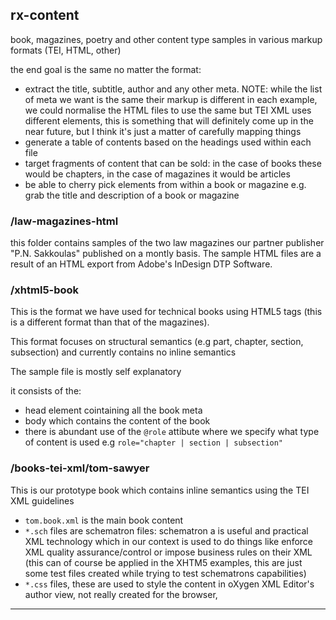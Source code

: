 ## rx-content
book, magazines, poetry and other content type samples in various markup formats (TEI, HTML, other)

the end goal is the same no matter the format:

- extract the title, subtitle, author and any other meta. NOTE: while the
    list of meta we want is the same their markup is different in each
    example, we could normalise the HTML files to use the same but TEI
    XML uses different elements, this is something that will definitely
    come up in the near future, but I think it's just a matter of
    carefully mapping things
- generate a table of contents based on the headings used within each
    file
- target fragments of content that can be sold: in the case of books
    these would be chapters, in the case of magazines it would be
    articles
- be able to cherry pick elements from within a book or magazine e.g. grab the title and description of a book or magazine    


### /law-magazines-html
this folder contains  samples of the two law magazines our partner publisher "P.N.
Sakkoulas" published on a montly basis. The sample HTML files are a
result of an HTML export from Adobe's InDesign DTP Software.  



### /xhtml5-book
This is the format we have used for technical books using
HTML5 tags (this is a different format than that of the magazines).

This format focuses on structural semantics (e.g part, chapter, section,
subsection) and currently contains no inline semantics

The sample file is mostly self explanatory 

it consists of the:
- head element cointaining all the book meta
- body which contains the content of the book
- there is abundant use of the `@role` attibute where we specify what
    type of content is used e.g `role="chapter | section | subsection"`



### /books-tei-xml/tom-sawyer
This is our prototype book which contains inline semantics using the TEI
XML guidelines

- `tom.book.xml` is the main book content
- `*.sch` files are schematron files: schematron a is useful and practical XML technology which in our context is used to do things like enforce XML quality assurance/control or impose business rules on their XML (this can of course be applied in the XHTM5 examples, this are just some test files created while trying to test schematrons capabilities)
- `*.css` files, these are used to style the content in oXygen XML
    Editor's author view, not really created for the browser,

---

